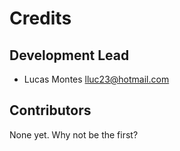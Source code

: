 # Credits

## Development Lead

* Lucas Montes <lluc23@hotmail.com>


## Contributors

None yet. Why not be the first?
